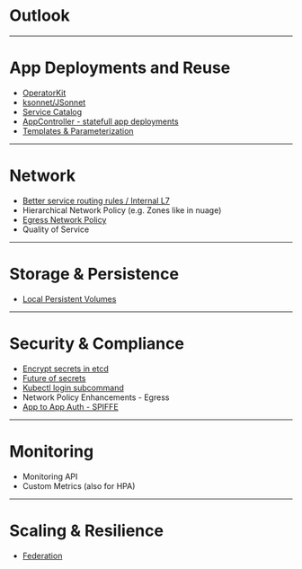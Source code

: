 # Outlook

---

# App Deployments and Reuse

- [OperatorKit](https://docs.google.com/document/d/1ChcMp6pnEK13sSwfThKb5UPBYdrJ-3z4qIsnMMoNEKs/edit)
- [ksonnet/JSonnet](http://ksonnet.heptio.com/)
- [Service Catalog](https://github.com/kubernetes-incubator/service-catalog)
- [AppController - statefull app deployments](https://github.com/Mirantis/k8s-AppController)
- [Templates & Parameterization](https://github.com/kubernetes/kubernetes/blob/master/docs/proposals/templates.md)


---

# Network

- [Better service routing rules / Internal L7](https://github.com/kubernetes/kubernetes/issues/28443)
- Hierarchical Network Policy (e.g. Zones like in nuage)
- [Egress Network Policy](https://github.com/projectcalico/k8s-policy/issues/95)
- Quality of Service

---

# Storage & Persistence

- [Local Persistent Volumes](https://speakerdeck.com/msau42/kubernetes-1-dot-7-local-persistent-storage)

---

# Security & Compliance

- [Encrypt secrets in etcd](https://github.com/kubernetes/features/issues/279)
- [Future of secrets](https://docs.google.com/document/d/1JAwPuZg47UhfRVlof-lMw08OJztunW8pvTNxDK3rCF8/mobilebasic#heading=h.vw9xyk1ib8nn)
- [Kubectl login subcommand](https://github.com/kubernetes/kubernetes/blob/master/docs/proposals/kubectl-login.md)
- Network Policy Enhancements - Egress
- [App to App Auth - SPIFFE](https://spiffe.io)

---

# Monitoring

- Monitoring API
- Custom Metrics (also for HPA)

---

# Scaling & Resilience

- [Federation](https://github.com/kubernetes/kubernetes/blob/master/docs/proposals/federation.md)